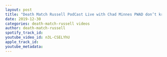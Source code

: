 ```yaml
---
layout: post
title: "Death Match Russell PodCast Live with Chad Minnes PWAD don’t kross the boss brick nj pal"
date: 2019-12-30
categories: death-match-russell videos
author: death-match-russell
spotify_track_id: 
youtube_video_id: n3L-CSELYhU
apple_track_id: 
youtube_metadata: 
---
```

